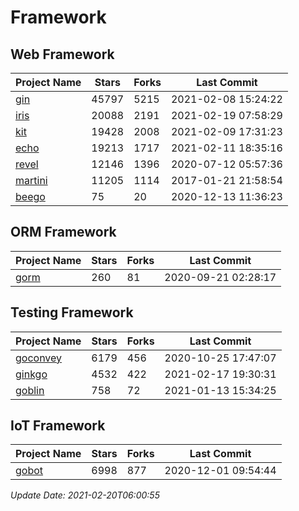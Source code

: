 # Framework

## Web Framework
| Project Name | Stars | Forks | Last Commit |
| ------------ | ----- | ----- | ----------- |
| [gin](https://github.com/gin-gonic/gin) | 45797 | 5215 | 2021-02-08 15:24:22 |
| [iris](https://github.com/kataras/iris) | 20088 | 2191 | 2021-02-19 07:58:29 |
| [kit](https://github.com/go-kit/kit) | 19428 | 2008 | 2021-02-09 17:31:23 |
| [echo](https://github.com/labstack/echo) | 19213 | 1717 | 2021-02-11 18:35:16 |
| [revel](https://github.com/revel/revel) | 12146 | 1396 | 2020-07-12 05:57:36 |
| [martini](https://github.com/go-martini/martini) | 11205 | 1114 | 2017-01-21 21:58:54 |
| [beego](https://github.com/astaxie/beego) | 75 | 20 | 2020-12-13 11:36:23 |

## ORM Framework
| Project Name | Stars | Forks | Last Commit |
| ------------ | ----- | ----- | ----------- |
| [gorm](https://github.com/jinzhu/gorm) | 260 | 81 | 2020-09-21 02:28:17 |

## Testing Framework
| Project Name | Stars | Forks | Last Commit |
| ------------ | ----- | ----- | ----------- |
| [goconvey](https://github.com/smartystreets/goconvey) | 6179 | 456 | 2020-10-25 17:47:07 |
| [ginkgo](https://github.com/onsi/ginkgo) | 4532 | 422 | 2021-02-17 19:30:31 |
| [goblin](https://github.com/franela/goblin) | 758 | 72 | 2021-01-13 15:34:25 |

## IoT Framework
| Project Name | Stars | Forks | Last Commit |
| ------------ | ----- | ----- | ----------- |
| [gobot](https://github.com/hybridgroup/gobot) | 6998 | 877 | 2020-12-01 09:54:44 |

*Update Date: 2021-02-20T06:00:55*